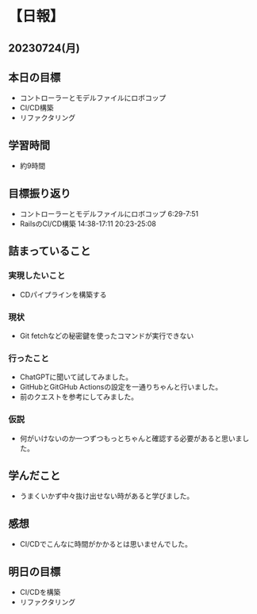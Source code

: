 # 【日報】
## 20230724(月)
## 本日の目標
- コントローラーとモデルファイルにロボコップ
- CI/CD構築
- リファクタリング

## 学習時間
- 約9時間

## 目標振り返り
- コントローラーとモデルファイルにロボコップ 6:29-7:51
- RailsのCI/CD構築 14:38-17:11 20:23-25:08

## 詰まっていること
### 実現したいこと
- CDパイプラインを構築する
### 現状
- Git fetchなどの秘密鍵を使ったコマンドが実行できない

### 行ったこと
- ChatGPTに聞いて試してみました。
- GitHubとGitGHub Actionsの設定を一通りちゃんと行いました。
- 前のクエストを参考にしてみました。
### 仮説
- 何がいけないのか一つずつもっとちゃんと確認する必要があると思いました。

## 学んだこと
- うまくいかず中々抜け出せない時があると学びました。

## 感想
- CI/CDでこんなに時間がかかるとは思いませんでした。

## 明日の目標
- CI/CDを構築
- リファクタリング


